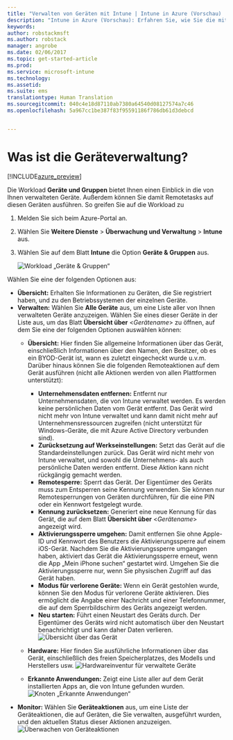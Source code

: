 ```yaml
---
title: "Verwalten von Geräten mit Intune | Intune in Azure (Vorschau) | Microsoft Docs"
description: "Intune in Azure (Vorschau): Erfahren Sie, wie Sie die mit Intune verwalteten Geräte anzeigen und mit diesen verschiedene Aktionen durchführen."
keywords: 
author: robstackmsft
ms.author: robstack
manager: angrobe
ms.date: 02/06/2017
ms.topic: get-started-article
ms.prod: 
ms.service: microsoft-intune
ms.technology: 
ms.assetid: 
ms.suite: ems
translationtype: Human Translation
ms.sourcegitcommit: 040c4e18d87110ab7380a64540d08127574a7c46
ms.openlocfilehash: 5a967cc1be387f83f95591186f786db61d3debcd


---
```


# <a name="what-is-device-management"></a>Was ist die Geräteverwaltung? 


[!INCLUDE[azure_preview](../includes/azure_preview.md)]

Die Workload **Geräte und Gruppen** bietet Ihnen einen Einblick in die von Ihnen verwalteten Geräte. Außerdem können Sie damit Remotetasks auf diesen Geräten ausführen. So greifen Sie auf die Workload zu

1. Melden Sie sich beim Azure-Portal an.
2. Wählen Sie **Weitere Dienste** > **Überwachung und Verwaltung** > **Intune** aus.
3. Wählen Sie auf dem Blatt **Intune** die Option **Geräte & Gruppen** aus.

    ![Workload „Geräte & Gruppen“](./media/devices-and-groups-workload.png)

Wählen Sie eine der folgenden Optionen aus:

- **Übersicht:** Erhalten Sie Informationen zu Geräten, die Sie registriert haben, und zu den Betriebssystemen der einzelnen Geräte.
- **Verwalten:** Wählen Sie **Alle Geräte** aus, um eine Liste aller von Ihnen verwalteten Geräte anzuzeigen.
    Wählen Sie eines dieser Geräte in der Liste aus, um das Blatt **Übersicht über** <*Gerätename*>  zu öffnen, auf dem Sie eine der folgenden Optionen auswählen können:
    - **Übersicht:** Hier finden Sie allgemeine Informationen über das Gerät, einschließlich Informationen über den Namen, den Besitzer, ob es ein BYOD-Gerät ist, wann es zuletzt eingecheckt wurde u.v.m. Darüber hinaus können Sie die folgenden Remoteaktionen auf dem Gerät ausführen (nicht alle Aktionen werden von allen Plattformen unterstützt):
        - **Unternehmensdaten entfernen:** Entfernt nur Unternehmensdaten, die von Intune verwaltet werden. Es werden keine persönlichen Daten vom Gerät entfernt. Das Gerät wird nicht mehr von Intune verwaltet und kann damit nicht mehr auf Unternehmensressourcen zugreifen (nicht unterstützt für Windows-Geräte, die mit Azure Active Directory verbunden sind).
        - **Zurücksetzung auf Werkseinstellungen:** Setzt das Gerät auf die Standardeinstellungen zurück. Das Gerät wird nicht mehr von Intune verwaltet, und sowohl die Unternehmens- als auch persönliche Daten werden entfernt. Diese Aktion kann nicht rückgängig gemacht werden.
        - **Remotesperre:** Sperrt das Gerät. Der Eigentümer des Geräts muss zum Entsperren seine Kennung verwenden. Sie können nur Remotesperrungen von Geräten durchführen, für die eine PIN oder ein Kennwort festgelegt wurde.
        - **Kennung zurücksetzen:** Generiert eine neue Kennung für das Gerät, die auf dem Blatt **Übersicht über** <*Gerätename*>  angezeigt wird.
        - **Aktivierungssperre umgehen:** Damit entfernen Sie ohne Apple-ID und Kennwort des Benutzers die Aktivierungssperre auf einem iOS-Gerät. Nachdem Sie die Aktivierungssperre umgangen haben, aktiviert das Gerät die Aktivierungssperre erneut, wenn die App „Mein iPhone suchen“ gestartet wird. Umgehen Sie die Aktivierungssperre nur, wenn Sie physischen Zugriff auf das Gerät haben.
        - **Modus für verlorene Geräte:** Wenn ein Gerät gestohlen wurde, können Sie den Modus für verlorene Geräte aktivieren. Dies ermöglicht die Angabe einer Nachricht und einer Telefonnummer, die auf dem Sperrbildschirm des Geräts angezeigt werden.
        - **Neu starten:** Führt einen Neustart des Geräts durch. Der Eigentümer des Geräts wird nicht automatisch über den Neustart benachrichtigt und kann daher Daten verlieren.
        ![Übersicht über das Gerät](http://i.imgur.com/4Rx4VXm.png)
        
    - **Hardware:** Hier finden Sie ausführliche Informationen über das Gerät, einschließlich des freien Speicherplatzes, des Modells und Herstellers usw.
    ![Hardwareinventur für verwaltete Geräte](./media/hardware-inventory.png)
    - **Erkannte Anwendungen:** Zeigt eine Liste aller auf dem Gerät installierten Apps an, die von Intune gefunden wurden.
    ![Knoten „Erkannte Anwendungen“](./media/detected-applications.png)
- **Monitor:** Wählen Sie **Geräteaktionen** aus, um eine Liste der Geräteaktionen, die auf Geräten, die Sie verwalten, ausgeführt wurden, und den aktuellen Status dieser Aktionen anzuzeigen.
![Überwachen von Geräteaktionen](./media/monitor-device-actions.png)



<!--HONumber=Feb17_HO1-->



